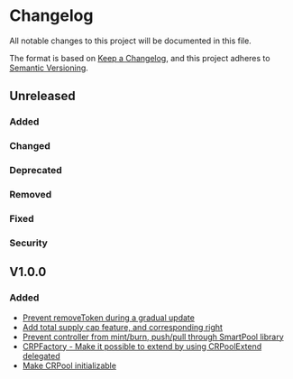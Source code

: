 # Changelog

All notable changes to this project will be documented in this file.

The format is based on [Keep a Changelog](https://keepachangelog.com/en/1.0.0/),
and this project adheres to [Semantic Versioning](https://semver.org/spec/v2.0.0.html).

## Unreleased 
### Added
### Changed
### Deprecated
### Removed
### Fixed
### Security

## V1.0.0
### Added
- [Prevent removeToken during a gradual update](https://github.com/SwarmMarkets/configurable-rights-pool/commit/ead932d2d9000b43e5a7eabd6770d19379ea803c)
- [Add total supply cap feature, and corresponding right](https://github.com/SwarmMarkets/configurable-rights-pool/commit/9f9c82e0b4258d32314bb37e83b27979e1bda3df)
- [Prevent controller from mint/burn, push/pull through SmartPool library](https://github.com/SwarmMarkets/configurable-rights-pool/commit/601acddbaa8d18350f2f9d9361cf28aa875b4f07)
- [CRPFactory - Make it possible to extend by using CRPoolExtend delegated](https://github.com/SwarmMarkets/configurable-rights-pool/commit/554c9994255093a1b7548e201fd86a6ea1a8eea6)
- [Make CRPool initializable](https://github.com/SwarmMarkets/configurable-rights-pool/commit/a5e3ed3e9814ac1c1dee4474cad8ed80f8b9e55e)


